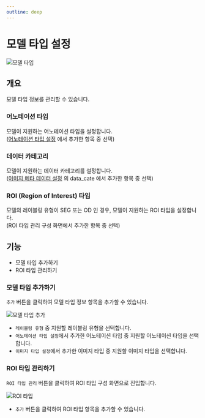```yaml
---
outline: deep
---
```


# 모델 타입 설정

![모델 타입](/ko/project/project-settings-model-type.png)


## 개요
모델 타입 정보를 관리할 수 있습니다.

### 어노테이션 타입
모델이 지원하는 어노테이션 타입을 설정합니다.  
([어노테이션 타입 설정](./project-settings-annotation-type) 에서 추가한 항목 중 선택)

### 데이터 카테고리
모델이 지원하는 데이터 카테고리를 설정합니다.  
([이미지 메타 데이터 설정](./project-settings-image-meta) 의 data_cate 에서 추가한 항목 중 선택)

### ROI (Region of Interest) 타입
모델의 레이블링 유형이 SEG 또는 OD 인 경우, 모델이 지원하는 ROI 타입을 설정합니다.  
(ROI 타입 관리 구성 화면에서 추가한 항목 중 선택)

## 기능
- 모델 타입 추가하기
- ROI 타입 관리하기

### 모델 타입 추가하기
`추가` 버튼을 클릭하여 모델 타입 정보 항목을 추가할 수 있습니다.

![모델 타입 추가](/ko/project/project-settings-model-type-add.png)

- `레이블링 유형` 중 지원할 레이블링 유형을 선택합니다.
- `어노테이션 타입 설정`에서 추가한 어노테이션 타입 중 지원할 어노테이션 타입을 선택합니다.
- `이미지 타입 설정`에서 추가한 이미지 타입 중 지원할 이미지 타입을 선택합니다.

### ROI 타입 관리하기
`ROI 타입 관리` 버튼을 클릭하여 ROI 타입 구성 화면으로 진입합니다.

![ROI 타입](/ko/project/project-settings-model-type-roi-type.png)

- `추가` 버튼을 클릭하여 ROI 타입 항목을 추가할 수 있습니다.


